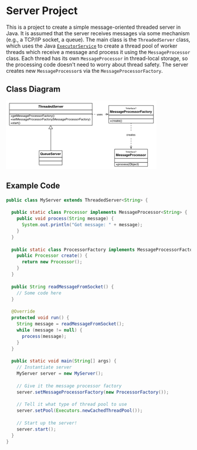 # Server Project
This is a project to create a simple message-oriented threaded server in Java. It is assumed that the server receives messages via some mechanism (e.g., a TCP/IP socket, a queue). The main class is the ``ThreadedServer`` class, which uses the Java [``ExecutorService``](http://docs.oracle.com/javase/6/docs/api/java/util/concurrent/ExecutorService.html) to create a thread pool of worker threads which receive a message and process it using the ``MessageProcessor`` class. Each thread has its own ``MessageProcessor`` in thread-local storage, so the processing code doesn't need to worry about thread safety. The server creates new ``MessageProcessor``s via the ``MessageProcessorFactory``.

## Class Diagram
![Server Class Diagram](server.png)

## Example Code
```java
public class MyServer extends ThreadedServer<String> {

  public static class Processor implements MessageProcessor<String> {
    public void process(String message) {
      System.out.println("Got message: " + message);
    }
  }

  public static class ProcessorFactory implements MessageProcessorFactory<String> {
    public Processor create() {
      return new Processor();
    }
  }

  public String readMessageFromSocket() {
    // Some code here
  }

  @Override
  protected void run() {
    String message = readMessageFromSocket();
    while (message != null) {
      process(message);
    }
  }

  public static void main(String[] args) {
    // Instantiate server
    MyServer server = new MyServer();

    // Give it the message processor factory
    server.setMessageProcessorFactory(new ProcessorFactory());

    // Tell it what type of thread pool to use
    server.setPool(Executors.newCachedThreadPool());

    // Start up the server!
    server.start();
  }
}
```
